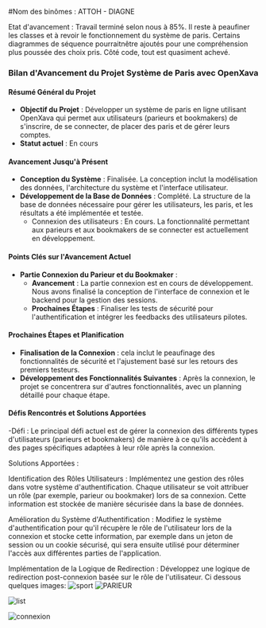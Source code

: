 #Nom des binômes : ATTOH - DIAGNE

Etat d'avancement : Travail terminé selon nous à 85%. Il reste à peaufiner les classes et à revoir le fonctionnement du système de paris. Certains diagrammes de séquence pourraitnêtre ajoutés pour une compréhension plus poussée des choix pris. Côté code, tout est quasiment achevé. 

### Bilan d'Avancement du Projet Système de Paris avec OpenXava

#### Résumé Général du Projet
- **Objectif du Projet** : Développer un système de paris en ligne utilisant OpenXava qui permet aux utilisateurs (parieurs et bookmakers) de s'inscrire, de se connecter, de placer des paris et de gérer leurs comptes.
- **Statut actuel** : En cours

#### Avancement Jusqu'à Présent
- **Conception du Système** : Finalisée. La conception inclut la modélisation des données, l'architecture du système et l'interface utilisateur.
- **Développement de la Base de Données** : Complété. La structure de la base de données nécessaire pour gérer les utilisateurs, les paris, et les résultats a été implémentée et testée.
  - Connexion des utilisateurs : En cours. La fonctionnalité permettant aux parieurs et aux bookmakers de se connecter est actuellement en développement.

#### Points Clés sur l'Avancement Actuel
- **Partie Connexion du Parieur et du Bookmaker** :
  - **Avancement** : La partie connexion est en cours de développement. Nous avons finalisé la conception de l'interface de connexion et le backend pour la gestion des sessions.
  - **Prochaines Étapes** : Finaliser les tests de sécurité pour l'authentification et intégrer les feedbacks des utilisateurs pilotes.

#### Prochaines Étapes et Planification
- **Finalisation de la Connexion** :  cela inclut le peaufinage des fonctionnalités de sécurité et l'ajustement basé sur les retours des premiers testeurs.
- **Développement des Fonctionnalités Suivantes** : Après la connexion, le projet se concentrera sur d'autres fonctionnalités, avec un planning détaillé pour chaque étape.

#### Défis Rencontrés et Solutions Apportées
-Défi : Le principal défi actuel est de gérer la connexion des différents types d'utilisateurs (parieurs et bookmakers) de manière à ce qu'ils accèdent à des pages spécifiques adaptées
à leur rôle après la connexion.

Solutions Apportées :

Identification des Rôles Utilisateurs : Implémentez une gestion des rôles dans votre système d'authentification. Chaque utilisateur se voit attribuer un rôle (par exemple, parieur ou bookmaker) 
lors de  sa connexion. Cette information est stockée de manière sécurisée dans la base de données.

Amélioration du Système d'Authentification : Modifiez le système d'authentification pour qu'il récupère le rôle de l'utilisateur lors de la connexion et stocke cette information, par exemple dans un jeton de session ou un cookie sécurisé, qui sera ensuite utilisé pour déterminer l'accès aux différentes parties de l'application.

Implémentation de la Logique de Redirection : Développez une logique de redirection post-connexion basée sur le rôle de l'utilisateur. Ci dessous quelques images:
![sport](https://github.com/desireeDev/Bmo_Project/assets/114066560/3ac99787-d8d8-41e4-b02e-40ab59f234ca)
![PARIEUR](https://github.com/desireeDev/Bmo_Project/assets/114066560/a8b5f462-4674-4b4b-bcb5-e672544e2d0e)

![list](https://github.com/desireeDev/Bmo_Project/assets/114066560/ff10378f-78ab-4a18-b2b5-db4724417732)

![connexion](https://github.com/desireeDev/Bmo_Project/assets/114066560/510fd67a-05ff-41ae-8a8b-df9f60c17ac2)

